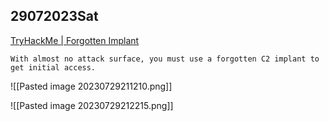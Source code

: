 ## 29072023Sat

[TryHackMe | Forgotten Implant](https://tryhackme.com/room/forgottenimplant)

```
With almost no attack surface, you must use a forgotten C2 implant to get initial access.
```

![[Pasted image 20230729211210.png]]

![[Pasted image 20230729212215.png]]

